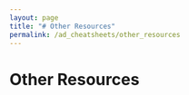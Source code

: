 ```yaml
---
layout: page
title: "# Other Resources"
permalink: /ad_cheatsheets/other_resources
---
```


# Other Resources
